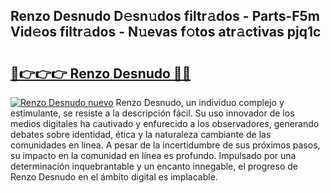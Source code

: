 ## Renzo Desnudo D𝚎sn𝚞dos filtr𝚊dos - Parts-F5m Vid𝚎os filtr𝚊dos - N𝚞evas f𝚘tos atr𝚊ctivas pjq1c

# <h2><a href="http://mbbfb6d.tromn.icu/?c=Renzo+Desnudo">🔗👉👉👉 Renzo Desnudo 🔗🔗</a></h2>

[![Renzo Desnudo nuevo](https://i.imgur.com/pEAQMta.gif)](http://mbbfb6d.tromn.icu/?c=Renzo+Desnudo)
Renzo Desnudo, un individuo complejo y estimulante, se resiste a la descripción fácil. Su uso innovador de los medios digitales ha cautivado y enfurecido a los observadores, generando debates sobre identidad, ética y la naturaleza cambiante de las comunidades en línea. A pesar de la incertidumbre de sus próximos pasos, su impacto en la comunidad en línea es profundo. Impulsado por una determinación inquebrantable y un encanto innegable, el progreso de Renzo Desnudo en el ámbito digital es implacable.
